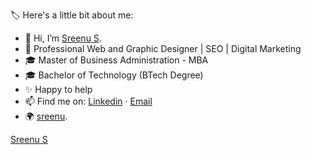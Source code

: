  🏷️ Here's a little bit about me:
- 👋 Hi, I’m <a href="https://sreenus.in/">Sreenu S</a>.
- 🚀 Professional Web and Graphic Designer | SEO | Digital Marketing 
- 🎓 Master of Business Administration - MBA
- 🎓 Bachelor of Technology (BTech Degree)
- ✨ Happy to help
- 📫 Find me on: <a href="https://www.linkedin.com/in/sreenus/">Linkedin</a> · <a href="mailto:infosreenus@gmail.com">Email</a>
- 🌍 <a href="https://sreenus.in/">sreenu</a>.

<!---
infosreenus/infosreenus is a ✨ special ✨ repository because its `README.md` (this file) appears on your GitHub profile.
You can click the Preview link to take a look at your changes.
--->

<div class="badge-base LI-profile-badge" data-locale="en_US" data-size="large" data-theme="dark" data-type="HORIZONTAL" data-vanity="sreenus" data-version="v1"><a class="badge-base__link LI-simple-link" href="https://in.linkedin.com/in/sreenus?trk=profile-badge">Sreenu S</a></div>
              

              
